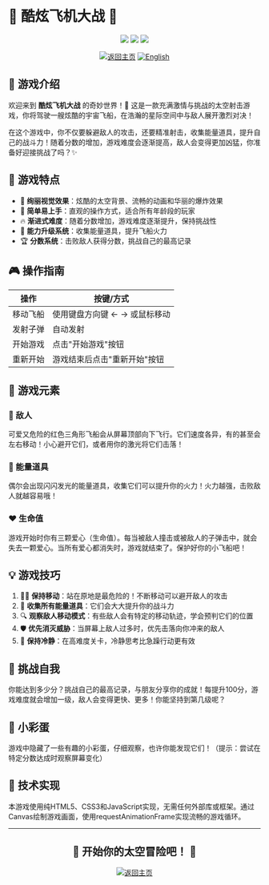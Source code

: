 # 🚀 酷炫飞机大战 🚀

<div align="center">
<img src="https://img.shields.io/badge/HTML5-E34F26?style=flat-square&logo=html5&logoColor=white">
<img src="https://img.shields.io/badge/CSS3-1572B6?style=flat-square&logo=css3&logoColor=white">
<img src="https://img.shields.io/badge/JavaScript-F7DF1E?style=flat-square&logo=javascript&logoColor=black">

[<img src="https://img.shields.io/badge/返回主页-4D4D4D?style=for-the-badge" alt="返回主页">](../README.md)
[<img src="https://img.shields.io/badge/English-4D7BFF?style=for-the-badge" alt="English">](./README_EN.md)
</div>

## 📝 游戏介绍

欢迎来到 **酷炫飞机大战** 的奇妙世界！🎉 这是一款充满激情与挑战的太空射击游戏，你将驾驶一艘炫酷的宇宙飞船，在浩瀚的星际空间中与敌人展开激烈对决！

在这个游戏中，你不仅要躲避敌人的攻击，还要精准射击，收集能量道具，提升自己的战斗力！随着分数的增加，游戏难度会逐渐提高，敌人会变得更加凶猛，你准备好迎接挑战了吗？✨

## 🌟 游戏特点

- 🎨 **绚丽视觉效果**：炫酷的太空背景、流畅的动画和华丽的爆炸效果
- 🎯 **简单易上手**：直观的操作方式，适合所有年龄段的玩家
- 🔥 **渐进式难度**：随着分数增加，游戏难度逐渐提升，保持挑战性
- 💪 **能力升级系统**：收集能量道具，提升飞船火力
- 🏆 **分数系统**：击败敌人获得分数，挑战自己的最高记录

## 🎮 操作指南

| 操作 | 按键/方式 |
|------|----------|
| 移动飞船 | 使用键盘方向键 ← → 或鼠标移动 |
| 发射子弹 | 自动发射 |
| 开始游戏 | 点击"开始游戏"按钮 |
| 重新开始 | 游戏结束后点击"重新开始"按钮 |

## 🚀 游戏元素

### 👾 敌人

可爱又危险的红色三角形飞船会从屏幕顶部向下飞行。它们速度各异，有的甚至会左右移动！小心避开它们，或者用你的激光将它们击落！

### 🔋 能量道具

偶尔会出现闪闪发光的能量道具，收集它们可以提升你的火力！火力越强，击败敌人就越容易哦！

### ❤️ 生命值

游戏开始时你有三颗爱心（生命值）。每当被敌人撞击或被敌人的子弹击中，就会失去一颗爱心。当所有爱心都消失时，游戏就结束了。保护好你的小飞船吧！

## 💡 游戏技巧

1. 🏃‍♂️ **保持移动**：站在原地是最危险的！不断移动可以避开敌人的攻击
2. 🧲 **收集所有能量道具**：它们会大大提升你的战斗力
3. 🔍 **观察敌人移动模式**：有些敌人会有特定的移动轨迹，学会预判它们的位置
4. 🛡️ **优先消灭威胁**：当屏幕上敌人过多时，优先击落向你冲来的敌人
5. 🧠 **保持冷静**：在高难度关卡，冷静思考比急躁行动更有效

## 🎯 挑战自我

你能达到多少分？挑战自己的最高记录，与朋友分享你的成就！每提升100分，游戏难度就会增加一级，敌人会变得更快、更多！你能坚持到第几级呢？

## 🎁 小彩蛋

游戏中隐藏了一些有趣的小彩蛋，仔细观察，也许你能发现它们！（提示：尝试在特定分数达成时观察屏幕变化）

## 🔧 技术实现

本游戏使用纯HTML5、CSS3和JavaScript实现，无需任何外部库或框架。通过Canvas绘制游戏画面，使用requestAnimationFrame实现流畅的游戏循环。

---

<div align="center">

## 🚀 开始你的太空冒险吧！ 🚀

[<img src="https://img.shields.io/badge/返回主页-4D4D4D?style=for-the-badge" alt="返回主页">](../README.md)

</div>